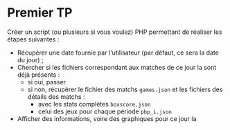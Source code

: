 # Premier TP

Créer un script (ou plusieurs si vous voulez) PHP permettant de réaliser les étapes suivantes :
- Récupérer une date fournie par l'utilisateur (par défaut, ce sera la date du jour) ;
- Chercher si les fichiers correspondant aux matches de ce jour la sont déjà présents :
	- si oui, passer
	- si non, récupérer le fichier des matchs `games.json` et les fichiers des détails des matchs :
		- avec les stats complètes `boxscore.json`
		- celui des jeux pour chaque période `pbp_i.json` 
- Afficher des informations, voire des graphiques pour ce jour la
